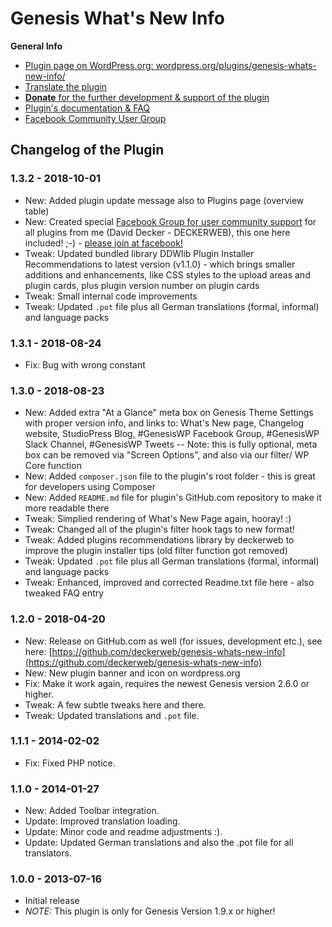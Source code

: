# Genesis What's New Info

**General Info**

* [Plugin page on WordPress.org: wordpress.org/plugins/genesis-whats-new-info/](https://wordpress.org/plugins/genesis-whats-new-info/)
* [Translate the plugin](https://translate.wordpress.org/projects/wp-plugins/genesis-whats-new-info)
* [**Donate** for the further development & support of the plugin](https://www.paypal.me/deckerweb)
* [Plugin's documentation & FAQ](https://wordpress.org/plugins/genesis-whats-new-info/#faq)
* [Facebook Community User Group](https://www.facebook.com/groups/deckerweb.wordpress.plugins/)


## Changelog of the Plugin

### 1.3.2 - 2018-10-01
* New: Added plugin update message also to Plugins page (overview table)
* New: Created special [Facebook Group for user community support](https://www.facebook.com/groups/deckerweb.wordpress.plugins/) for all plugins from me (David Decker - DECKERWEB), this one here included! ;-) - [please join at facebook!](https://www.facebook.com/groups/deckerweb.wordpress.plugins/)
* Tweak: Updated bundled library DDWlib Plugin Installer Recommendations to latest version (v1.1.0) - which brings smaller additions and enhancements, like CSS styles to the upload areas and plugin cards, plus plugin version number on plugin cards
* Tweak: Small internal code improvements
* Tweak: Updated `.pot` file plus all German translations (formal, informal) and language packs


### 1.3.1 - 2018-08-24

* Fix: Bug with wrong constant


### 1.3.0 - 2018-08-23 

* New: Added extra "At a Glance" meta box on Genesis Theme Settings with proper version info, and links to: What's New page, Changelog website, StudioPress Blog, #GenesisWP Facebook Group, #GenesisWP Slack Channel, #GenesisWP Tweets -- Note: this is fully optional, meta box can be removed via "Screen Options", and also via our filter/ WP Core function
* New: Added `composer.json` file to the plugin's root folder - this is great for developers using Composer
* New: Added `README.md` file for plugin's GitHub.com repository to make it more readable there
* Tweak: Simplied rendering of What's New Page again, hooray! :)
* Tweak: Changed all of the plugin's filter hook tags to new format!
* Tweak: Added plugins recommendations library by deckerweb to improve the plugin installer tips (old filter function got removed)
* Tweak: Updated `.pot` file plus all German translations (formal, informal) and language packs
* Tweak: Enhanced, improved and corrected Readme.txt file here - also tweaked FAQ entry


### 1.2.0 - 2018-04-20

* New: Release on GitHub.com as well (for issues, development etc.), see here: [https://github.com/deckerweb/genesis-whats-new-info](https://github.com/deckerweb/genesis-whats-new-info)
* New: New plugin banner and icon on wordpress.org
* Fix: Make it work again, requires the newest Genesis version 2.6.0 or higher.
* Tweak: A few subtle tweaks here and there.
* Tweak: Updated translations and `.pot` file.


### 1.1.1 - 2014-02-02

* Fix: Fixed PHP notice.


### 1.1.0 - 2014-01-27

* New: Added Toolbar integration.
* Update: Improved translation loading.
* Update: Minor code and readme adjustments :).
* Update: Updated German translations and also the .pot file for all translators.


### 1.0.0 - 2013-07-16

* Initial release
* *NOTE:* This plugin is only for Genesis Version 1.9.x or higher!